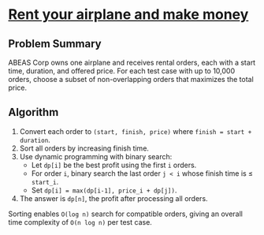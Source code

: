 # [Rent your airplane and make money](https://www.spoj.com/problems/RENT)

## Problem Summary
ABEAS Corp owns one airplane and receives rental orders, each with a start time, duration, and offered price. For each test case with up to 10,000 orders, choose a subset of non-overlapping orders that maximizes the total price.

## Algorithm
1. Convert each order to `(start, finish, price)` where `finish = start + duration`.
2. Sort all orders by increasing finish time.
3. Use dynamic programming with binary search:
   - Let `dp[i]` be the best profit using the first `i` orders.
   - For order `i`, binary search the last order `j < i` whose finish time is ≤ `start_i`.
   - Set `dp[i] = max(dp[i-1], price_i + dp[j])`.
4. The answer is `dp[n]`, the profit after processing all orders.

Sorting enables `O(log n)` search for compatible orders, giving an overall time complexity of `O(n log n)` per test case.

